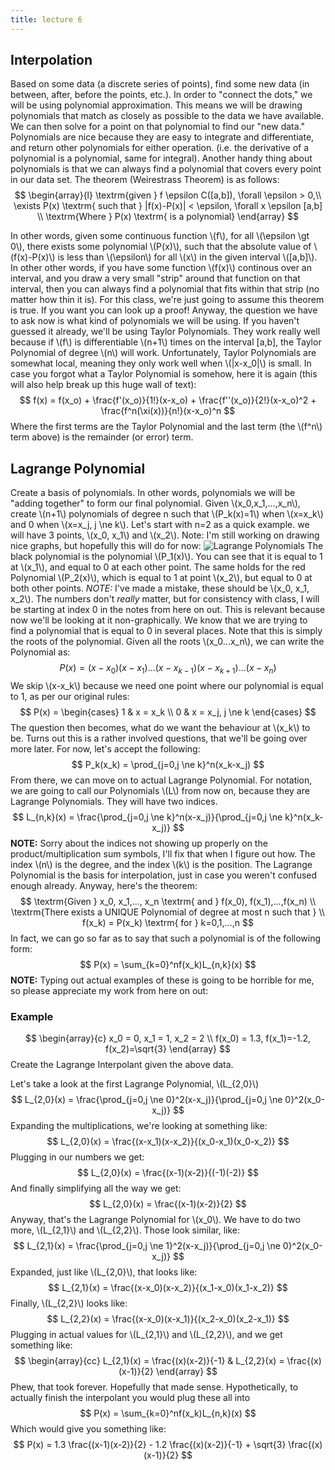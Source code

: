 ```yaml
---
title: lecture 6
---
```


## Interpolation
Based on some data (a discrete series of points), find some new data (in between, after, before the points, etc.).
In order to "connect the dots," we will be using polynomial approximation. This means we will be drawing polynomials that match as closely as possible to the data we have available. We can then solve for a point on that polynomial to find our "new data."
Polynomials are nice because they are easy to integrate and differentiate, and return other polynomials for either operation. (i.e. the derivative of a polynomial is a polynomial, same for integral).
Another handy thing about polynomials is that we can always find a polynomial that covers every point in our data set. The theorem (Weirestrass Theorem) is as follows:
$$
\begin{array}{l}
\textrm{given } f \epsilon C([a,b]), \forall \epsilon > 0,\\
 \exists P(x) \textrm{ such that } |f(x)-P(x)| < \epsilon, \forall x \epsilon [a,b] \\
\textrm{Where } P(x) \textrm{ is a polynomial}
\end{array}
$$

In other words, given some continuous function \\(f\\), for all \\(\epsilon \gt 0\\), there exists some polynomial \\(P(x)\\), such that the absolute value of \\(f(x)-P(x)\\) is less than \\(\epsilon\\) for all \\(x\\) in the given interval \\([a,b]\\).
In other other words, if you have some function \\(f(x)\\) continous over an interval, and you draw a very small "strip" around that function on that interval, then you can always find a polynomial that fits within that strip (no matter how thin it is).
For this class, we're just going to assume this theorem is true. If you want you can look up a proof!
Anyway, the question we have to ask now is what kind of polynomials we will be using. If you haven't guessed it already, we'll be using Taylor Polynomials. They work really well because if \\(f\\) is differentiable \\(n+1\\) times on the interval [a,b], the Taylor Polynomial of degree \\(n\\) will work. Unfortunately, Taylor Polynomials are somewhat local, meaning they only work well when \\(|x-x_0|\\) is small.
In case you forgot what a Taylor Polynomial is somehow, here it is again (this will also help break up this huge wall of text):
$$
f(x) = f(x_o) + \frac{f'(x_o)}{1!}(x-x_o) + \frac{f''(x_o)}{2!}(x-x_o)^2 + \frac{f^n(\xi(x))}{n!}(x-x_o)^n
$$
Where the first terms are the Taylor Polynomial and the last term (the \\(f^n\\) term above) is the remainder (or error) term.
## Lagrange Polynomial
Create a basis of polynomials. In other words, polynomials we will be "adding together" to form our final polynomial.
Given \\(x_0,x_1,...,x_n\\), create \\(n+1\\) polynomials of degree n such that \\(P_k(x)=1\\) when \\(x=x_k\\) and 0 when \\(x=x_j, j \ne k\\).
Let's start with n=2 as a quick example. we will have 3 points, \\(x_0, x_1\\) and \\(x_2\\).
Note: I'm still working on drawing nice graphs, but hopefully this will do for now:
![Lagrange Polynomials](https://i.imgur.com/Eyy4tqk.png)
The black polynomial is the polynomial \\(P_1(x)\\). You can see that it is equal to 1 at \\(x_1\\), and equal to 0 at each other point. The same holds for the red Polynomial \\(P_2(x)\\), which is equal to 1 at point \\(x_2\\), but equal to 0 at both other points. *NOTE:* I've made a mistake, these should be \\(x_0, x_1, x_2\\). The numbers don't <i>really</i> matter, but for consistency with class, I will be starting at index 0 in the notes from here on out.
This is relevant because now we'll be looking at it non-graphically. We know that we are trying to find a polynomial that is equal to 0 in several places. Note that this is simply the roots of the polynomial. Given all the roots \\(x_0...x_n\\), we can write the Polynomial as:
$$
P(x)=(x-x_0)(x-x_1)...(x-x_{k-1})(x-x_{k+1})...(x-x_n)
$$
We skip \\(x-x_k\\) because we need one point where our polynomial is equal to 1, as per our original rules:
$$
P(x) =
\begin{cases}
1 & x = x_k \\
0 & x = x_j, j \ne k
\end{cases}
$$
The question then becomes, what do we want the behaviour at \\(x_k\\) to be. Turns out this is a rather involved questions, that we'll be going over more later. For now, let's accept the following:
$$
P_k(x_k) = \prod_{j=0,j \ne k}^n(x_k-x_j)
$$
From there, we can move on to actual Lagrange Polynomial. For notation, we are going to call our Polynomials \\(L\\) from now on, because they are Lagrange Polynomials. They will have two indices.
$$
L_{n,k}(x) = \frac{\prod_{j=0,j \ne k}^n(x-x_j)}{\prod_{j=0,j \ne k}^n(x_k-x_j)}
$$
**NOTE:** Sorry about the indices not showing up properly on the product/multiplication sum symbols, I'll fix that when I figure out how.
The index \\(n\\) is the degree, and the index \\(k\\) is the position. The Lagrange Polynomial is the basis for interpolation, just in case you weren't confused enough already. Anyway, here's the theorem:
$$
\textrm{Given } x_0, x_1,..., x_n \textrm{ and } f(x_0), f(x_1),...,f(x_n) \\
\textrm{There exists a UNIQUE Polynomial of degree at most n such that } \\
f(x_k) = P(x_k) \textrm{ for } k=0,1,...,n
$$
In fact, we can go so far as to say that such a polynomial is of the following form:
$$
P(x) = \sum_{k=0}^nf(x_k)L_{n,k}(x)
$$
**NOTE:** Typing out actual examples of these is going to be horrible for me, so please appreciate my work from here on out:
### Example
$$
\begin{array}{c}
x_0 = 0, x_1 = 1, x_2 = 2 \\
f(x_0) = 1.3, f(x_1)=-1.2, f(x_2)=\sqrt{3}
\end{array}
$$
Create the Lagrange Interpolant given the above data.

Let's take a look at the first Lagrange Polynomial, \\(L_{2,0}\\)
$$
L_{2,0}(x) = \frac{\prod_{j=0,j \ne 0}^2(x-x_j)}{\prod_{j=0,j \ne 0}^2(x_0-x_j)}
$$
Expanding the multiplications, we're looking at something like:
$$
L_{2,0}(x) = \frac{(x-x_1)(x-x_2)}{(x_0-x_1)(x_0-x_2)}
$$
Plugging in our numbers we get:
$$
L_{2,0}(x) = \frac{(x-1)(x-2)}{(-1)(-2)}
$$
And finally simplifying all the way we get:
$$
L_{2,0}(x) = \frac{(x-1)(x-2)}{2}
$$
Anyway, that's the Lagrange Polynomial for \\(x_0\\). We have to do two more, \\(L_{2,1}\\) and \\(L_{2,2}\\). Those look similar, like:
$$
L_{2,1}(x) = \frac{\prod_{j=0,j \ne 1}^2(x-x_j)}{\prod_{j=0,j \ne 0}^2(x_0-x_j)}
$$
Expanded, just like \\(L_{2,0}\\), that looks like:
$$
L_{2,1}(x) = \frac{(x-x_0)(x-x_2)}{(x_1-x_0)(x_1-x_2)}
$$
Finally, \\(L_{2,2}\\) looks like:
$$
L_{2,2}(x) = \frac{(x-x_0)(x-x_1)}{(x_2-x_0)(x_2-x_1)}
$$
Plugging in actual values for \\(L_{2,1}\\) and \\(L_{2,2}\\), and we get something like:
$$
\begin{array}{cc}
L_{2,1}(x) = \frac{(x)(x-2)}{-1} & L_{2,2}(x) = \frac{(x)(x-1)}{2}
\end{array}
$$
Phew, that took forever. Hopefully that made sense. Hypothetically, to actually finish the interpolant you would plug these all into
$$
P(x) = \sum_{k=0}^nf(x_k)L_{n,k}(x)
$$
Which would give you something like:
$$
P(x) = 1.3 \frac{(x-1)(x-2)}{2} - 1.2 \frac{(x)(x-2)}{-1} + \sqrt{3} \frac{(x)(x-1)}{2}
$$
